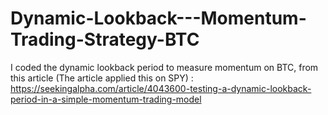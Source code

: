 # Dynamic-Lookback---Momentum-Trading-Strategy-BTC
I coded the dynamic lookback period to measure momentum on BTC, from this article (The article applied this on SPY) : https://seekingalpha.com/article/4043600-testing-a-dynamic-lookback-period-in-a-simple-momentum-trading-model
